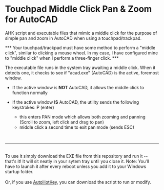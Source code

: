# Touchpad Middle Click Pan & Zoom for AutoCAD
AHK script and executable files that mimic a middle click for the purpose of simple pan and zoom in AutoCAD when using a touchpad/trackpad.

*** Your touchpad/trackpad must have some method to perform a "middle click", similar to clicking a mouse wheel. In my case, I have configured mine to "middle click" when I perform a three-finger click. ***

The executable file runs in the system tray awaiting a middle click. When it detects one, it checks to see if "acad.exe" (AutoCAD) is the active, foremost window.

- If the active window is <b>NOT</b> AutoCAD, it allows the middle click to function normally

- If the active window <b>IS</b> AutoCAD, the utility sends the following keystrokes: P (enter)
  - this enters PAN mode which allows both zooming and panning (Scroll to zoom, left click and drag to pan)
  - middle click a second time to exit pan mode (sends ESC)
<br>
<hr>
<br>
To use it simply download the EXE file from this repository and run it -- that's it! It will sit neatly in your sytem tray until you close it. Note: You'll have to launch it after every reboot unless you add it to your Windows startup folder.
<br>
&nbsp
<br>
Or, if you use <a href="https://www.autohotkey.com/">AutoHotKey<a>, you can download the script to run or modify.

